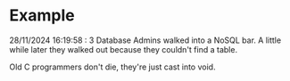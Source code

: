 # Example

<!-- replace-with-date starts -->
28/11/2024 16:19:58 : 3 Database Admins walked into a NoSQL bar. A little while later they walked out because they couldn't find a table.
<!-- replace-with-date ends -->

<!-- replace-with-joke starts -->
Old C programmers don't die, they're just cast into void.
<!-- replace-with-joke ends -->